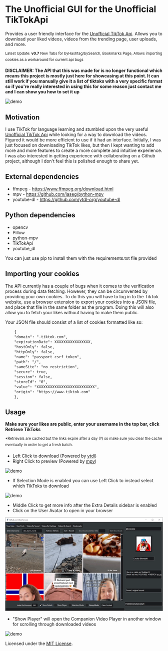 # The Unofficial GUI for the Unofficial TikTokApi

Provides a user friendly interface for the [Unofficial TikTok Api](https://github.com/davidteather/TikTok-Api). Allows you to download your liked videos, videos from the trending page, user uploads, and more.

<sup> Latest Update: **v0.7** New Tabs for byHashtag/bySearch, Bookmarks Page, Allows importing cookies as a workaround for current api bugs </sup>

**DISCLAIMER: The API that this was made for is no longer functional which means this project is mostly just here for showcasing at this point. It can still work if you manually give it a list of tiktoks with a very specific format so if you're really interested in using this for some reason just contact me and I can show you how to set it up** 

![demo](https://github.com/DeeFrancois/tiktok-scraper-gui/blob/main/DocumentationImages/demo.gif)

## Motivation
I use TikTok for language learning and stumbled upon the very useful [Unofficial TikTok Api](https://github.com/davidteather/TikTok-Api) while looking for a way to download the videos. Figured it would be more efficient to use if it had an interface. Initially, I was just focused on downloading TikTok likes, but then I kept wanting to add more and more features to create a more complete and intuitive experience. I was also interested in getting experience with collaberating on a Github project, although I don't feel this is polished enough to share yet.

## External dependencies
- ffmpeg - https://www.ffmpeg.org/download.html
- mpv - https://github.com/jaseg/python-mpv
- youtube-dl - https://github.com/ytdl-org/youtube-dl

## Python dependencies
- opencv
- Pillow
- python-mpv
- TikTokApi
- youtube_dl

You can just use pip to install them with the requirements.txt file provided

## Importing your cookies

The API currently has a couple of bugs when it comes to the verification process during data fetching. However, they can be circumvented by providing your own cookies. To do this you will have to log in to the TikTok website, use a browser extension to export your cookies into a JSON file, and place that file in the same folder as the program. Doing this will also allow you to fetch your likes without having to make them public. 

Your JSON file should consist of a list of cookies formatted like so:
```
    {
    "domain": ".tiktok.com",
    "expirationDate": XXXXXXXXXXXXXXXX,
    "hostOnly": false,
    "httpOnly": false,
    "name": "passport_csrf_token",
    "path": "/",
    "sameSite": "no_restriction",
    "secure": true,
    "session": false,
    "storeId": "0",
    "value": "XXXXXXXXXXXXXXXXXXXXXXXXXX",
    "origin": "https://www.tiktok.com"
    },
```

## Usage

**Make sure your likes are public, enter your username in the top bar, click Retrieve TikToks**

<sup> *Retrievals are cached but the links expire after a day (?) so make sure you clear the cache eventually in order to get a fresh batch. </sup>

- Left Click to download (Powered by [ytdl](https://github.com/jaseg/python-mpv))
- Right Click to preview (Powered by [mpv](https://github.com/jaseg/python-mpv))

![demo](https://github.com/DeeFrancois/tiktok-scraper-gui/blob/main/DocumentationImages/leftrightClick.gif)

- If Selection Mode is enabled you can use Left Click to instead select which TikToks to download

![demo](https://github.com/DeeFrancois/tiktok-scraper-gui/blob/main/DocumentationImages/selectionMode.gif)

- Middle Click to get more info after the Extra Details sidebar is enabled
- Click on the User Avatar to open in your browser

![demo](https://github.com/DeeFrancois/tiktok-scraper-gui/blob/main/DocumentationImages/showDetails.gif)

- "Show Player" will open the Companion Video Player in another window for scrolling through downloaded videos

![demo](https://github.com/DeeFrancois/tiktok-scraper-gui/blob/main/DocumentationImages/showPlayer.gif)


Licensed under the [MIT License](LICENSE).

